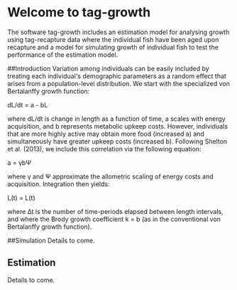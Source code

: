 Welcome to tag-growth
==========

The software tag-growth includes an estimation model for analysing growth using tag-recapture data where the individual fish have been aged upon recapture and a model for simulating growth of individual fish to test the performance of the estimation model.

##Introduction
Variation among individuals can be easily included by treating each individual's demographic parameters as a random effect that arises from a population-level distribution. We start with the specialized von Bertalanffy growth function:

dL/dt = a - bL

where dL/dt is change in length as a function of time, a scales with energy acquisition, and b represents metabolic upkeep costs. However, individuals that are more highly active may obtain more food (increased a) and simultaneously have greater upkeep costs (increased b). Following Shelton et al. (2013), we include this correlation via the following equation:

a = γbΨ

where γ and Ψ approximate the allometric scaling of energy costs and acquisition. Integration then yields:

L(t) = L(t)

where Δt is the number of time-periods elapsed between length intervals, and where the Brody growth coefficient k = b (as in the conventional von Bertalanffy growth function).

##Simulation
Details to come.

## Estimation
Details to come.
